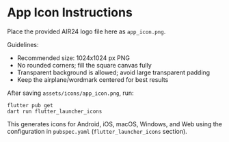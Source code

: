 # App Icon Instructions

Place the provided AIR24 logo file here as `app_icon.png`.

Guidelines:
- Recommended size: 1024x1024 px PNG
- No rounded corners; fill the square canvas fully
- Transparent background is allowed; avoid large transparent padding
- Keep the airplane/wordmark centered for best results

After saving `assets/icons/app_icon.png`, run:

```
flutter pub get
dart run flutter_launcher_icons
```

This generates icons for Android, iOS, macOS, Windows, and Web using the configuration in `pubspec.yaml` (`flutter_launcher_icons` section).
